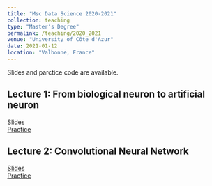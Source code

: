 ```yaml
---
title: "Msc Data Science 2020-2021"
collection: teaching
type: "Master's Degree"
permalink: /teaching/2020_2021
venue: "University of Côte d'Azur"
date: 2021-01-12
location: "Valbonne, France"
---
```

Slides and parctice code are available.

## Lecture 1: From biological neuron to artificial neuron
[Slides](https://docs.google.com/presentation/d/1lT-tO8zhWiXMt1ZojdoL4PC6wsVGMFr9FfSfwwCY_5Y/edit?usp=sharing)    
[Practice](https://colab.research.google.com/drive/1v6OpnCwqvnqnqFP7CZHI8mTUm8LKddrE?usp=sharing)

## Lecture 2: Convolutional Neural Network
[Slides](https://docs.google.com/presentation/d/1rrgvD9WQY9awY19eW1DNmWWmfBJLwmjXZzMN3sy6BHg/edit?usp=sharing)    
[Practice](https://colab.research.google.com/drive/1_swUjHPGMRqtx7Br4gj8Xo2eXu3TTwGc?usp=sharing)
